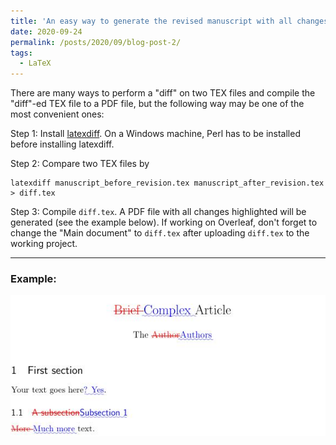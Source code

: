 ```yaml
---
title: 'An easy way to generate the revised manuscript with all changes highlighted'
date: 2020-09-24
permalink: /posts/2020/09/blog-post-2/
tags:
  - LaTeX
---
```


There are many ways to perform a "diff" on two TEX files and compile the "diff"-ed TEX file to a PDF file, but the following way may be one of the most convenient ones:

Step 1: Install [latexdiff](https://www.ctan.org/pkg/latexdiff). On a Windows machine, Perl has to be installed before installing latexdiff. 

Step 2: Compare two TEX files by 

```
latexdiff manuscript_before_revision.tex manuscript_after_revision.tex > diff.tex
```

Step 3: Compile `diff.tex`. A PDF file with all changes highlighted will be generated (see the example below). If working on Overleaf, don't forget to change the "Main document" to `diff.tex` after uploading `diff.tex` to the working project.


---------------------

### Example:

![](/images/latexdiff.jpg)





